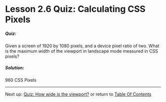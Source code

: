 # Lesson 2.6 Quiz: Calculating CSS Pixels

##### Quiz:
Given a screen of 1920 by 1080 pixels,
and a device pixel ratio of two. What is the maximum width of the viewport in landscape mode measured in CSS pixels?
##### Solution: 
960 CSS Pixels

- - -
Next up: [Quiz: How wide is the viewport?](ND024_Part2_Lesson02_07.md) or return to [Table Of Contents](./ND024_TableOfContents.md)
